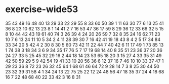 # exercise-wide53
35
43
49
16
48
40
13
29
33
22
29
55
8
33
60
50
39
1
11
63
30
77
6
13
25
41
36
8
23
10
62
13
23
8
1
14
41
2
7
16
53
47
36
17
59
8
29
36
12
33
66
32
5
15
8
10
44
42
43
19
61
40
74
3
26
39
4
24
20
26
59
7
32
8
35
24
16
62
71
23
10
7
6
13
24
11
10
5
34
2
4
11
28
39
30
7
16
42
41
19
18
43
8
4
2
5
17
34
84
33
34
20
5
42
4
2
30
8
30
5
60
73
42
11
22
44
7
40
42
6
11
17
49
1
73
85
13
1
74
38
3
18
34
3
6
9
34
35
17
76
5
7
17
19
68
14
40
8
35
51
23
36
37
20
36
24
27
33
5
25
45
32
29
16
2
44
18
14
23
53
65
18
20
3
15
27
4
33
35
31
49
42
50
59
29
5
9
42
54
19
41
33
10
20
56
36
6
12
37
16
7
46
10
10
33
37
47
1
29
23
36
8
72
23
26
32
45
64
1
68
61
46
64
72
9
28
14
7
3
8
25
30
44
50
23
32
39
31
58
4
1
34
24
13
22
75
25
22
12
24
48
56
47
18
35
37
24
4
18
68
16
7
22
48
68
40
22
33
42
3
16
8
31
